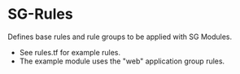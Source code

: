 # SG-Rules

Defines base rules and rule groups to be applied with SG Modules.

 - See rules.tf for example rules.
 - The example module uses the "web" application group rules.
